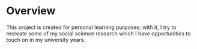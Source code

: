 # Overview

This project is created for personal learning purposes; with it, I try to recreate some of my social science research which I have opportunities to touch on in my university years.
